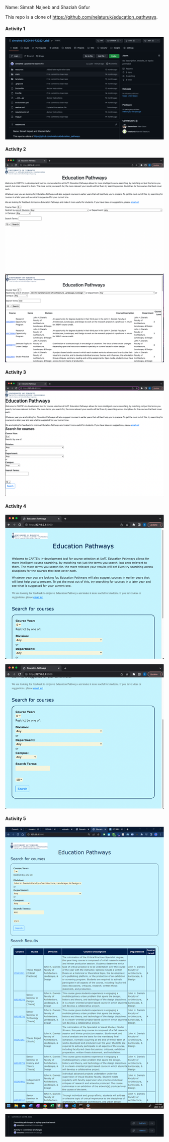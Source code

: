 Name: Simrah Najeeb and Shaziah Gafur 

This repo is a clone of https://github.com/nelaturuk/education_pathways. 

#### Activity 1 

![ScreenShot](screenshots/Activity1.png)

#### Activity 2 

![ScreenShot](screenshots/Activity2homepage.png)
![ScreenShot](screenshots/Activity2results.png)

#### Activity 3 

![ScreenShot](screenshots/Activity3homepage.png)

#### Activity 4 

![ScreenShot](screenshots/Activity4.png)

![ScreenShot](screenshots/Activity4-1.png)

#### Activity 5 

![ScreenShot](screenshots/Activity5-1.png)

![ScreenShot](screenshots/Activity5.png)


